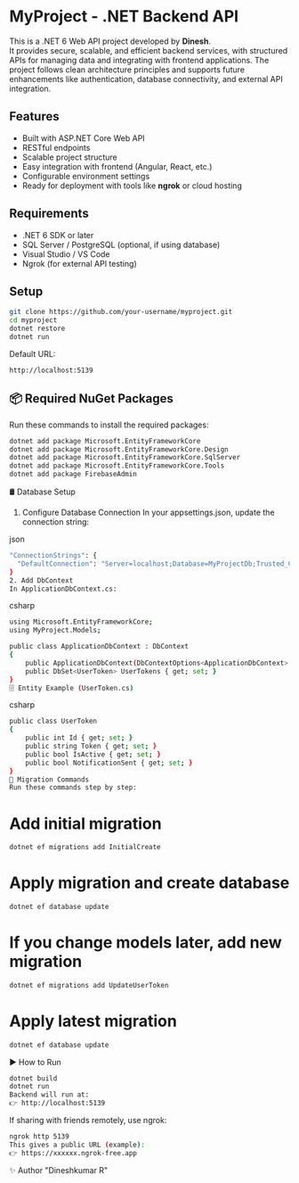 # MyProject - .NET Backend API

This is a .NET 6 Web API project developed by **Dinesh**.  
It provides secure, scalable, and efficient backend services, with structured APIs for managing data and integrating with frontend applications. The project follows clean architecture principles and supports future enhancements like authentication, database connectivity, and external API integration.

## Features
- Built with ASP.NET Core Web API  
- RESTful endpoints  
- Scalable project structure  
- Easy integration with frontend (Angular, React, etc.)  
- Configurable environment settings  
- Ready for deployment with tools like **ngrok** or cloud hosting  

## Requirements
- .NET 6 SDK or later  
- SQL Server / PostgreSQL (optional, if using database)  
- Visual Studio / VS Code  
- Ngrok (for external API testing)  

## Setup
```bash
git clone https://github.com/your-username/myproject.git
cd myproject
dotnet restore
dotnet run
```

Default URL:  
```
http://localhost:5139
```
## 📦 Required NuGet Packages
Run these commands to install the required packages:
```bash
dotnet add package Microsoft.EntityFrameworkCore
dotnet add package Microsoft.EntityFrameworkCore.Design
dotnet add package Microsoft.EntityFrameworkCore.SqlServer
dotnet add package Microsoft.EntityFrameworkCore.Tools
dotnet add package FirebaseAdmin
```
🛢 Database Setup
1. Configure Database Connection
In your appsettings.json, update the connection string:

json
```bash
"ConnectionStrings": {
  "DefaultConnection": "Server=localhost;Database=MyProjectDb;Trusted_Connection=True;TrustServerCertificate=True;"
}
2. Add DbContext
In ApplicationDbContext.cs:
```
csharp
```bash
using Microsoft.EntityFrameworkCore;
using MyProject.Models;

public class ApplicationDbContext : DbContext
{
    public ApplicationDbContext(DbContextOptions<ApplicationDbContext> options) : base(options) { }
    public DbSet<UserToken> UserTokens { get; set; }
}
🗄 Entity Example (UserToken.cs)
```
csharp
```bash
public class UserToken
{
    public int Id { get; set; }
    public string Token { get; set; }
    public bool IsActive { get; set; }
    public bool NotificationSent { get; set; }
}
🔧 Migration Commands
Run these commands step by step:
```


# Add initial migration
```bash
dotnet ef migrations add InitialCreate
```
# Apply migration and create database
```bash
dotnet ef database update
```

# If you change models later, add new migration
```bash
dotnet ef migrations add UpdateUserToken
```

# Apply latest migration
```bash
dotnet ef database update
```
▶ How to Run
```bash
dotnet build
dotnet run
Backend will run at:
👉 http://localhost:5139
```

If sharing with friends remotely, use ngrok:
```bash
ngrok http 5139
This gives a public URL (example):
👉 https://xxxxxx.ngrok-free.app
```

✨ Author "Dineshkumar R"


